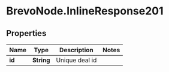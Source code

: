 # BrevoNode.InlineResponse201

## Properties
Name | Type | Description | Notes
------------ | ------------- | ------------- | -------------
**id** | **String** | Unique deal id | 


